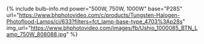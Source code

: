 {% include bulb-info.md
    power="500W, 750W, 1000W" base="P28S"
    url="https://www.bhphotovideo.com/c/products/Tungsten-Halogen-Photoflood-Lamps/ci/633?filters=fct_lamp-base-type_4703%3Ap28s" 
    img_url="https://www.bhphotovideo.com/images/fb/Ushio_1000085_BTN_Lamp_750W_808088.jpg"
%}